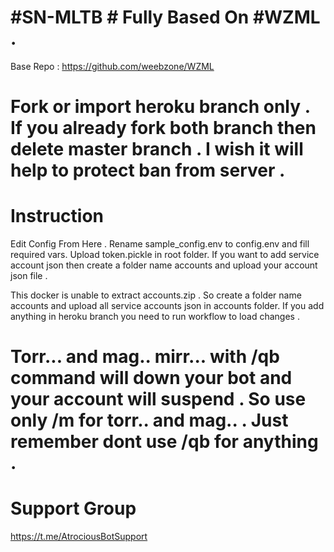 # #SN-MLTB # Fully Based On #WZML . 

Base Repo : https://github.com/weebzone/WZML

# Fork or import heroku branch only . If you already fork both branch then delete master branch . I wish it will help to protect ban from server .

# Instruction #

Edit Config From Here . Rename sample_config.env to config.env and fill required vars.
Upload token.pickle in root folder.
If you want to add service account json then create a folder name accounts and upload your account json file .

This docker is unable to extract accounts.zip . So create a folder name accounts and upload all service accounts json in accounts folder.
If you add anything in heroku branch you need to run workflow to load changes .

# Torr... and mag.. mirr... with /qb command will down your bot and your account will suspend . So use only /m for torr.. and mag.. . Just remember dont use /qb for anything .

# Support Group 

https://t.me/AtrociousBotSupport

